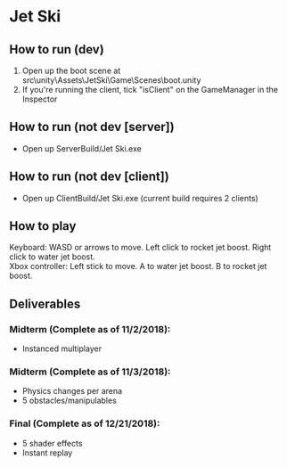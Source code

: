 # Jet Ski
## How to run (dev)
1. Open up the boot scene at src\unity\Assets\JetSki\Game\Scenes\boot.unity
2. If you're running the client, tick "isClient" on the GameManager in the Inspector
## How to run (not dev [server])
* Open up ServerBuild/Jet Ski.exe
## How to run (not dev [client])
* Open up ClientBuild/Jet Ski.exe (current build requires 2 clients)
## How to play
Keyboard: WASD or arrows to move. Left click to rocket jet boost. Right click to water jet boost.  
Xbox controller: Left stick to move. A to water jet boost. B to rocket jet boost.
## Deliverables
### Midterm (Complete as of 11/2/2018): 
* Instanced multiplayer
### Midterm (Complete as of 11/3/2018): 
* Physics changes per arena
* 5 obstacles/manipulables
### Final (Complete as of 12/21/2018):
* 5 shader effects
* Instant replay
